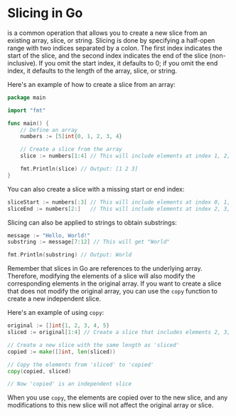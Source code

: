 # Slicing in Go 
is a common operation that allows you to create a new slice from an existing array, slice, or string. Slicing is done by specifying a half-open range with two indices separated by a colon. The first index indicates the start of the slice, and the second index indicates the end of the slice (non-inclusive). If you omit the start index, it defaults to 0; if you omit the end index, it defaults to the length of the array, slice, or string.

Here's an example of how to create a slice from an array:

```go
package main

import "fmt"

func main() {
    // Define an array
    numbers := [5]int{0, 1, 2, 3, 4}

    // Create a slice from the array
    slice := numbers[1:4] // This will include elements at index 1, 2, and 3

    fmt.Println(slice) // Output: [1 2 3]
}
```

You can also create a slice with a missing start or end index:

```go
sliceStart := numbers[:3] // This will include elements at index 0, 1, and 2
sliceEnd := numbers[2:]   // This will include elements at index 2, 3, and 4
```

Slicing can also be applied to strings to obtain substrings:

```go
message := "Hello, World!"
substring := message[7:12] // This will get "World"

fmt.Println(substring) // Output: World
```

Remember that slices in Go are references to the underlying array. Therefore, modifying the elements of a slice will also modify the corresponding elements in the original array. If you want to create a slice that does not modify the original array, you can use the `copy` function to create a new independent slice.

Here's an example of using `copy`:

```go
original := []int{1, 2, 3, 4, 5}
sliced := original[1:4] // Create a slice that includes elements 2, 3, and 4

// Create a new slice with the same length as 'sliced'
copied := make([]int, len(sliced))

// Copy the elements from 'sliced' to 'copied'
copy(copied, sliced)

// Now 'copied' is an independent slice
```

When you use `copy`, the elements are copied over to the new slice, and any modifications to this new slice will not affect the original array or slice.